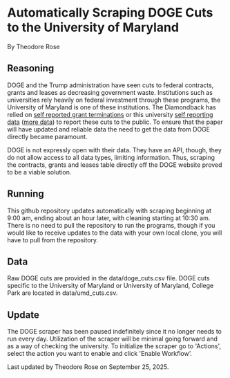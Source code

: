 # Automatically Scraping DOGE Cuts to the University of Maryland
By Theodore Rose

## Reasoning
DOGE and the Trump administration have seen cuts to federal contracts, grants and leases as decreasing government waste. Institutions such as universities rely heavily on federal investment through these programs, the University of Maryland is one of these institutions. The Diamondback has relied on [self reported grant terminations](https://grant-watch.us/nsf-data.html) or this university [self reporting data](https://dbknews.com/2025/04/23/umd-research-cuts-grants-trump/) ([more data](https://president.umd.edu/articles/our-response-to-federal-changes)) to report these cuts to the public. To ensure that the paper will have updated and reliable data the need to get the data from DOGE directly became paramount.

DOGE is not expressly open with their data. They have an API, though, they do not allow access to all data types, limiting information. Thus, scraping the contracts, grants and leases table directly off the DOGE website proved to be a viable solution.

## Running
This github repository updates automatically with scraping beginning at 9:00 am, ending about an hour later, with cleaning starting at 10:30 am. There is no need to pull the repository to run the programs, though if you would like to receive updates to the data with your own local clone, you will have to pull from the repository.

## Data
Raw DOGE cuts are provided in the data/doge_cuts.csv file. DOGE cuts specific to the University of Maryland or University of Maryland, College Park are located in data/umd_cuts.csv.

## Update
The DOGE scraper has been paused indefinitely since it no longer needs to run every day. Utilization of the scraper will be minimal going forward and as a way of checking the university. To initialize the scraper go to 'Actions', select the action you want to enable and click 'Enable Workflow’.

Last updated by Theodore Rose on September 25, 2025.
